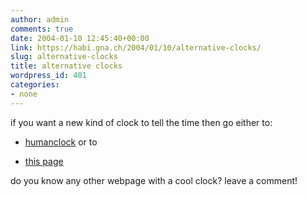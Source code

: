 ```yaml
---
author: admin
comments: true
date: 2004-01-10 12:45:40+00:00
link: https://habi.gna.ch/2004/01/10/alternative-clocks/
slug: alternative-clocks
title: alternative clocks
wordpress_id: 401
categories:
- none
---
```


if you want a new kind of clock to tell the time then go either to:



	
  * [humanclock](http://www.humanclock.com/clock.php) or to

	
  * [this page](http://www.lares.dti.ne.jp/%7Eyugo/storage/monocrafts_ver3/03/index.html)



do you know any other webpage with a cool clock?
leave a comment!
